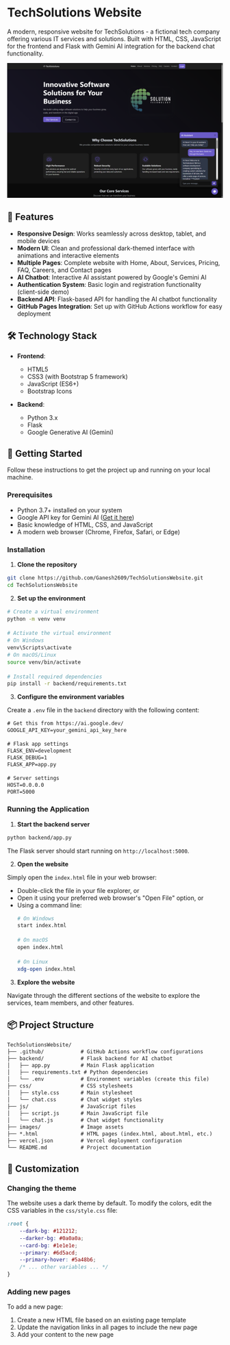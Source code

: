# TechSolutions Website

A modern, responsive website for TechSolutions - a fictional tech company offering various IT services and solutions. Built with HTML, CSS, JavaScript for the frontend and Flask with Gemini AI integration for the backend chat functionality.

![TechSolutions Website Screenshot](images/techsolutions-screenshot.png)

## 🌟 Features

- **Responsive Design**: Works seamlessly across desktop, tablet, and mobile devices
- **Modern UI**: Clean and professional dark-themed interface with animations and interactive elements
- **Multiple Pages**: Complete website with Home, About, Services, Pricing, FAQ, Careers, and Contact pages
- **AI Chatbot**: Interactive AI assistant powered by Google's Gemini AI
- **Authentication System**: Basic login and registration functionality (client-side demo)
- **Backend API**: Flask-based API for handling the AI chatbot functionality
- **GitHub Pages Integration**: Set up with GitHub Actions workflow for easy deployment

## 🛠️ Technology Stack

- **Frontend**:
  - HTML5
  - CSS3 (with Bootstrap 5 framework)
  - JavaScript (ES6+)
  - Bootstrap Icons
  
- **Backend**:
  - Python 3.x
  - Flask
  - Google Generative AI (Gemini)

## 🚀 Getting Started

Follow these instructions to get the project up and running on your local machine.

### Prerequisites

- Python 3.7+ installed on your system
- Google API key for Gemini AI ([Get it here](https://ai.google.dev/))
- Basic knowledge of HTML, CSS, and JavaScript
- A modern web browser (Chrome, Firefox, Safari, or Edge)

### Installation

1. **Clone the repository**

```bash
git clone https://github.com/Ganesh2609/TechSolutionsWebsite.git
cd TechSolutionsWebsite
```

2. **Set up the environment**

```bash
# Create a virtual environment
python -m venv venv

# Activate the virtual environment
# On Windows
venv\Scripts\activate
# On macOS/Linux
source venv/bin/activate

# Install required dependencies
pip install -r backend/requirements.txt
```

3. **Configure the environment variables**

Create a `.env` file in the `backend` directory with the following content:

```
# Get this from https://ai.google.dev/
GOOGLE_API_KEY=your_gemini_api_key_here

# Flask app settings
FLASK_ENV=development
FLASK_DEBUG=1
FLASK_APP=app.py

# Server settings
HOST=0.0.0.0
PORT=5000
```

### Running the Application

1. **Start the backend server**

```bash
python backend/app.py
```

The Flask server should start running on `http://localhost:5000`.

2. **Open the website**

Simply open the `index.html` file in your web browser:

- Double-click the file in your file explorer, or
- Open it using your preferred web browser's "Open File" option, or
- Using a command line:
  ```bash
  # On Windows
  start index.html
  
  # On macOS
  open index.html
  
  # On Linux
  xdg-open index.html
  ```

3. **Explore the website**

Navigate through the different sections of the website to explore the services, team members, and other features.

## 📦 Project Structure

```
TechSolutionsWebsite/
├── .github/            # GitHub Actions workflow configurations
├── backend/            # Flask backend for AI chatbot
│   ├── app.py          # Main Flask application
│   ├── requirements.txt # Python dependencies
│   └── .env            # Environment variables (create this file)
├── css/                # CSS stylesheets
│   ├── style.css       # Main stylesheet
│   └── chat.css        # Chat widget styles
├── js/                 # JavaScript files
│   ├── script.js       # Main JavaScript file
│   └── chat.js         # Chat widget functionality
├── images/             # Image assets
├── *.html              # HTML pages (index.html, about.html, etc.)
├── vercel.json         # Vercel deployment configuration
└── README.md           # Project documentation
```

## 🎨 Customization

### Changing the theme

The website uses a dark theme by default. To modify the colors, edit the CSS variables in the `css/style.css` file:

```css
:root {
    --dark-bg: #121212;
    --darker-bg: #0a0a0a;
    --card-bg: #1e1e1e;
    --primary: #6d5acd;
    --primary-hover: #5a48b6;
    /* ... other variables ... */
}
```

### Adding new pages

To add a new page:

1. Create a new HTML file based on an existing page template
2. Update the navigation links in all pages to include the new page
3. Add your content to the new page
